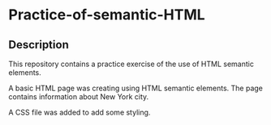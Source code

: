# Practice-of-semantic-HTML

## Description

This repository contains a practice exercise of the use of HTML semantic elements. 

A basic HTML page was creating using HTML semantic elements. The page contains information about New York city.

A CSS file was added to add some styling.
